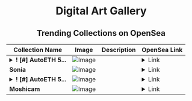 <div align="center">

# Digital Art Gallery

## Trending Collections on OpenSea

| Collection Name                       | Image                                                                                     | Description                       | OpenSea Link                                                                                          |
|---------------------------------------|-------------------------------------------------------------------------------------------|-----------------------------------|--------------------------------------------------------------------------------------------------------|
| **<details><summary>! [#] AutoETH 5...</summary>! [#] AutoETH 552</details>** | ![Image](https://i.seadn.io/s/raw/files/8f47b8394d3d68b559fcb8aeae8091f8.png?w=500&auto=format?w=200&auto=format) |  | <details><summary>Link</summary>[! [#] AutoETH 552](https://opensea.io/collection/autoeth-552-1)</details> |
| **Sonia** | ![Image](https://i.seadn.io/s/raw/files/16368d4180ca6d4b7d4c705b3eb5aa7f.jpg?w=500&auto=format?w=200&auto=format) |  | <details><summary>Link</summary>[Sonia](https://opensea.io/collection/sonia-71)</details> |
| **<details><summary>! [#] AutoETH 5...</summary>! [#] AutoETH 551</details>** | ![Image](https://i.seadn.io/s/raw/files/373e954b61a027c9d9d2b9fb67b792c5.png?w=500&auto=format?w=200&auto=format) |  | <details><summary>Link</summary>[! [#] AutoETH 551](https://opensea.io/collection/autoeth-551-1)</details> |
| **Moshicam** | ![Image](https://i.seadn.io/s/raw/files/8a13927037ff98e49ba5e5229fb68d16.png?w=500&auto=format?w=200&auto=format) |  | <details><summary>Link</summary>[Moshicam](https://opensea.io/collection/moshicam-4477)</details> |

</div>